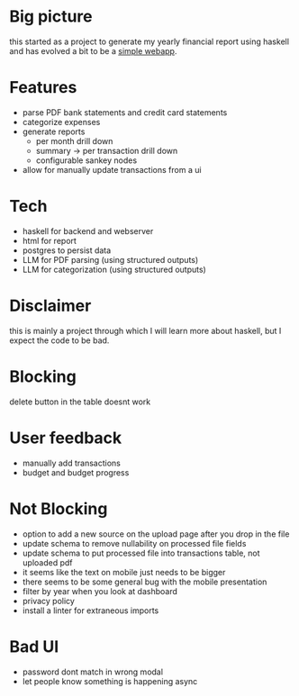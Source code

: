 # Big picture

this started as a project to generate my yearly financial report using haskell
and has evolved a bit to be a [simple webapp](https://myfinancereport.com/).

# Features

- parse PDF bank statements and credit card statements
- categorize expenses
- generate reports
  - per month drill down
  - summary -> per transaction drill down
  - configurable sankey nodes
- allow for manually update transactions from a ui

# Tech

- haskell for backend and webserver
- html for report
- postgres to persist data
- LLM for PDF parsing (using structured outputs)
- LLM for categorization (using structured outputs)

# Disclaimer

this is mainly a project through which I will learn more about haskell, but I expect the code to be bad.

# Blocking

delete button in the table doesnt work

# User feedback

- manually add transactions
- budget and budget progress

# Not Blocking

- option to add a new source on the upload page after you drop in the file
- update schema to remove nullability on processed file fields
- update schema to put processed file into transactions table, not uploaded pdf
- it seems like the text on mobile just needs to be bigger
- there seems to be some general bug with the mobile presentation
- filter by year when you look at dashboard
- privacy policy
- install a linter for extraneous imports

# Bad UI

- password dont match in wrong modal
- let people know something is happening async

